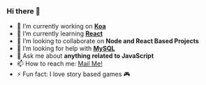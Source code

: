 ### Hi there 👋

<!-- ![fanik05's GitHub stats](https://github-readme-stats.vercel.app/api?username=fanik05&show_icons=true&theme=dracula&count_private=true) -->



<!-- **fanik05/fanik05** is a ✨ _special_ ✨ repository because its `README.md` (this file) appears on your GitHub profile.

Here are some ideas to get you started: -->

- 🔭 I’m currently working on **<a href="https://koajs.com" target="blank">Koa</a>**
- 🌱 I’m currently learning **[React](https://reactjs.org)**
- 👯 I’m looking to collaborate on **Node and React Based Projects**
- 🤔 I’m looking for help with **[MySQL](https://www.mysql.com)**
- 💬 Ask me about **anything related to JavaScript**
- 📫 How to reach me: [Mail Me!](mailto:fatinanik129@gmail.com)
- ⚡ Fun fact: I love story based games 🎮

